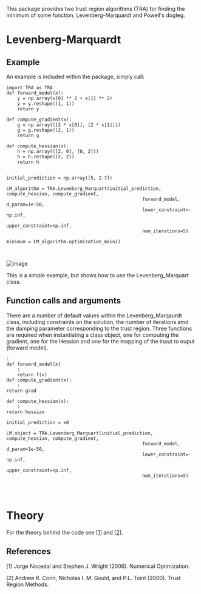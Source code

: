 This package provides two trust region algorithms (TRA) for finding the minimum of some function, Levenberg-Marquardt and Powell's dogleg. 
# Levenberg-Marquardt
## Example
An example is included within the package, simply call:

```
import TRA as TRA
def forward_model(x):
    y = np.array(x[0] ** 2 + x[1] ** 2)
    y = y.reshape((1, 1))
    return y

def compute_gradient(x):
    g = np.array(([2 * x[0]], [2 * x[1]]))
    g = g.reshape((2, 1))
    return g

def compute_hessian(x):
    h = np.array(([2, 0], [0, 2]))
    h = h.reshape((2, 2))
    return h


initial_prediction = np.array([5, 2.7])

LM_algorithm = TRA.Levenberg_Marquart(initial_prediction, compute_hessian, compute_gradient,
                                                  forward_model, d_param=1e-50,
                                                  lower_constraint=-np.inf,
                                                  upper_constraint=np.inf,
                                                  num_iterations=5)

minimum = LM_algorithm.optimisation_main()



```
![image](https://user-images.githubusercontent.com/60707891/115858459-e4d7ea00-a426-11eb-8dd5-fdaa93e9c574.png)

This is a simple example, but shows how to use the Levenberg_Marquart class. 


## Function calls and arguments

There are a number of default values within the Levenberg_Marqaurdt class, including constraints on the solution, the number of iterations amd the damping parameter corresponding to the trust region. Three functions are required when instantiating a class object, one for computing the gradient, one for the Hessian and one for the mapping of the input to ouput (forward model). 
```
:
def forward_model(x)
    :
    return f(x)
def compute_gradient(x):
    :
return grad

def compute_hessian(x):
    :
return hessian

initial_prediction = x0

LM_object = TRA.Levenberg_Marquart(initial_prediction, compute_hessian, compute_gradient,
                                                  forward_model, d_param=1e-50,
                                                  lower_constraint=-np.inf,
                                                  upper_constraint=np.inf,
                                                  num_iterations=5)
                                                  
                                                  
    
```

# Theory 

 For the theory behind the code see [[1]](#1) and [[2]](#2). 

## References
<a id="1">[1]</a> 
Jorge Nocedal and Stephen J. Wright  (2006). 
Numerical Optimization. 

<a id="2">[2]</a> 
 Andrew R. Conn, Nicholas I. M. Gould, and P.L. Toint (2000). 
Trust Region Methods. 

